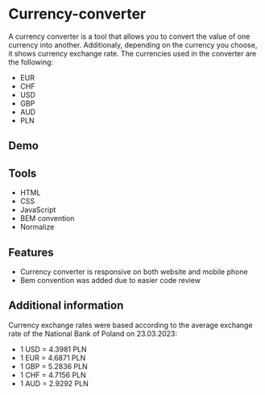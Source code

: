 ﻿# Currency-converter
A currency converter is a tool that allows you to convert the value of one currency into another. Additionaly, depending on the currency you choose, it shows currency exchange rate. The currencies used in the converter are the following: 
- EUR
- CHF
- USD
- GBP
- AUD
- PLN
## Demo
## Tools
- HTML
- CSS
- JavaScript
- BEM convention
- Normalize
## Features
- Currency converter is responsive on both website and mobile phone
- Bem convention was added due to easier code review
## Additional information
Currency exchange rates were based according to the average exchange rate of the National Bank of Poland on 23.03.2023:
- 1 USD = 4.3981 PLN
- 1 EUR = 4.6871 PLN
- 1 GBP = 5.2836 PLN
- 1 CHF = 4.7156 PLN
- 1 AUD = 2.9292 PLN
